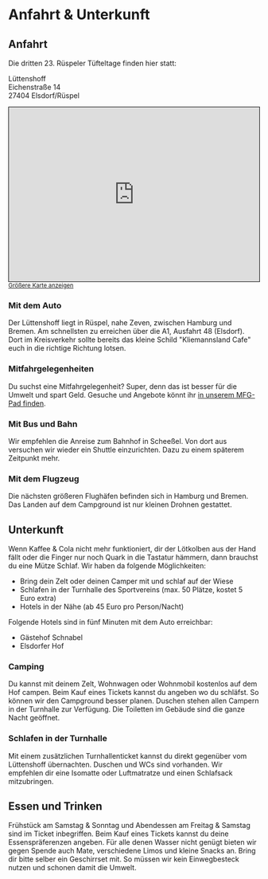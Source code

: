 # Anfahrt & Unterkunft

## Anfahrt
Die dritten 23. Rüspeler Tüfteltage finden hier statt:   
   
Lüttenshoff  
Eichenstraße 14  
27404 Elsdorf/Rüspel 

<iframe width="100%" height="350" frameborder="0" scrolling="no" marginheight="0" marginwidth="0" src="https://www.openstreetmap.org/export/embed.html?bbox=9.394663207931446%2C53.27247378884649%2C9.397855036659166%2C53.273702426408796&amp;layer=mapnik&amp;marker=53.27308811204167%2C9.396259122295305" style="border: 1px solid black"></iframe><br/><small><a href="https://www.openstreetmap.org/?mlat=53.27309&amp;mlon=9.39626#map=19/53.27309/9.39626">Größere Karte anzeigen</a></small>

### Mit dem Auto
Der Lüttenshoff liegt in Rüspel, nahe Zeven, zwischen Hamburg und Bremen. Am schnellsten zu erreichen über die A1, Ausfahrt 48 (Elsdorf). Dort im Kreisverkehr sollte bereits das kleine Schild "Kliemannsland Cafe" euch in die richtige Richtung lotsen.

### Mitfahrgelegenheiten
Du suchst eine Mitfahrgelegenheit? Super, denn das ist besser für die Umwelt und spart Geld. Gesuche und Angebote könnt ihr [in unserem MFG-Pad finden](https://md.ctfl.space/rütüta-mfg?both).

### Mit Bus und Bahn
Wir empfehlen die Anreise zum Bahnhof in Scheeßel. Von dort aus versuchen wir wieder ein Shuttle einzurichten. Dazu zu einem späterem Zeitpunkt mehr.   

### Mit dem Flugzeug
Die nächsten größeren Flughäfen befinden sich in Hamburg und Bremen.   
Das Landen auf dem Campground ist nur kleinen Drohnen gestattet.

## Unterkunft
Wenn Kaffee & Cola nicht mehr funktioniert, dir der Lötkolben aus der Hand fällt oder die Finger nur noch Quark in die Tastatur hämmern, dann brauchst du eine Mütze Schlaf. Wir haben da folgende Möglichkeiten:   
- Bring dein Zelt oder deinen Camper mit und schlaf auf der Wiese
- Schlafen in der Turnhalle des Sportvereins (max. 50 Plätze, kostet 5 Euro extra)
- Hotels in der Nähe (ab 45 Euro pro Person/Nacht)

Folgende Hotels sind in fünf Minuten mit dem Auto erreichbar:
- Gästehof Schnabel
- Elsdorfer Hof

### Camping
Du kannst mit deinem Zelt, Wohnwagen oder Wohnmobil kostenlos auf dem Hof campen. Beim Kauf eines Tickets kannst du angeben wo du schläfst. So können wir den Campground besser planen. Duschen stehen allen Campern in der Turnhalle zur Verfügung. Die Toiletten im Gebäude sind die ganze Nacht geöffnet.

### Schlafen in der Turnhalle
Mit einem zusätzlichen Turnhallenticket kannst du direkt gegenüber vom Lüttenshoff übernachten. Duschen und WCs sind vorhanden. Wir empfehlen dir eine Isomatte oder Luftmatratze und einen Schlafsack mitzubringen.

## Essen und Trinken
Frühstück am Samstag & Sonntag und Abendessen am Freitag & Samstag sind im Ticket inbegriffen. Beim Kauf eines Tickets kannst du deine Essenspräferenzen angeben. Für alle denen Wasser nicht genügt bieten wir gegen Spende auch Mate, verschiedene Limos und kleine Snacks an.
Bring dir bitte selber ein Geschirrset mit. So müssen wir kein Einwegbesteck nutzen und schonen damit die Umwelt.
